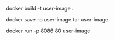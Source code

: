 docker build -t user-image .

<!-- to convert docker image into tar -->

docker save -o user-image.tar user-image

docker run -p 8086:80 user-image
